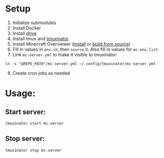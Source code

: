 # Setup

1. Initialize submodules
2. Install Docker
3. Install [drive](https://github.com/odeke-em/drive#installing)
4. Install tmux and [tmuxinator](https://github.com/tmuxinator/tmuxinator#installation)
5. Install Minecraft Overviewer ([install](http://docs.overviewer.org/en/latest/installing/#) or [build from source](http://docs.overviewer.org/en/latest/building/))
6. Fill in values in `env.sh`, then `source` it. Also fill in values for `mc-env.list`.
7. Link `mc-server.yml` to make it visible to tmuxinator:

```
ln -s "$REPO_PATH"/mc-server.yml ~/.config/tmuxinator/mc-server.yml
```

8. Create cron jobs as needed

# Usage:

## Start server:

```
tmuxinator start mc-server
```

## Stop server:

```
tmuxinator stop mc-server
```

